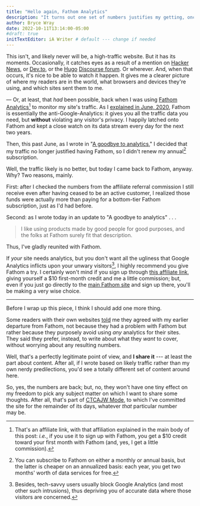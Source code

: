 ```yaml
---
title: "Hello again, Fathom Analytics"
description: "It turns out one set of numbers justifies my getting, once more, to see another set thereof."
author: Bryce Wray
date: 2022-10-11T13:14:00-05:00
#draft: true
initTextEditor: iA Writer # default --- change if needed
---
```


This isn't, and likely never will be, a high-traffic website. But it has its moments. Occasionally, it catches eyes as a result of a mention on [Hacker News](https://news.ycombinator.com), or [Dev.to](https://dev.to), or the [Hugo](https://gohugo.io) [Discourse forum](https://discourse.gohugo.io). Or wherever. And, when that occurs, it's nice to be able to watch it happen. It gives me a clearer picture of where my readers are in the world, what browsers and devices they're using, and which sites sent them to me.

<!-- excerpt -->

— Or, at least, that *had* been possible, back when I was using [Fathom Analytics](https://usefathom.com/ref/ZKHYWX)[^affil] to monitor my site's traffic. As I [explained in June, 2020](/posts/2020/06/fathom-analytics-count-on-it/), Fathom is essentially the anti-Google-Analytics: it gives you all the traffic data you need, but **without** violating any visitor's privacy. I happily latched onto Fathom and kept a close watch on its data stream every day for the next two years.

[^affil]: That's an affiliate link, with that affiliation explained in the main body of this post: *i.e.*, if you use it to sign up with Fathom, you get a $10 credit toward your first month with Fathom (and, yes, I get a little commission).

Then, this past June, as I wrote in "[A goodbye to analytics](/posts/2022/06/goodbye-analytics/)," I decided that my traffic no longer justified having Fathom, so I didn't renew my annual[^rates] subscription.

[^rates]: You can subscribe to Fathom on either a monthly or annual basis, but the latter is cheaper on an annualized basis: each year, you get two months' worth of data services for free.

Well, the traffic likely is no better, but today I came back to Fathom, anyway. Why? Two reasons, mainly.

First: after I checked the numbers from the affiliate referral commission I still receive even after having ceased to be an active customer, I realized those funds were actually more than paying for a bottom-tier Fathom subscription, just as I'd had before.

Second: as I wrote today in an update to "A goodbye to analytics" . . .

> I like using products made by good people for good purposes, and the folks at Fathom surely fit that description.

Thus, I've gladly reunited with Fathom.

If *your* site needs analytics, but you don't want all the ugliness that Google Analytics inflicts upon your unwary visitors[^techsavvy], I highly recommend you give Fathom a try. I certainly won't mind if you sign up through [this affiliate link](https://usefathom.com/ref/ZKHYWX), giving yourself a $10 first-month credit and me a little commission; but, even if you just go directly to the [main Fathom site](https://usefathom.com) and sign up there, you'll be making a very wise choice.

[^techsavvy]: Besides, tech-savvy users usually block Google Analytics (and most other such intrusions), thus depriving you of accurate data where those visitors are concerned.

----

Before I wrap up this piece, I think I should add one more thing.

Some readers with their own websites [told](/contact/) me they agreed with my earlier departure from Fathom, not because they had a problem with Fathom but rather because they purposely avoid using *any* analytics for their sites. They said they prefer, instead, to write about what they *want* to cover, without worrying about any resulting numbers.

Well, that's a perfectly legitimate point of view, and **I share it** --- at least the part about content. After all, if I wrote based on likely traffic rather than my own nerdy predilections, you'd see a totally different set of content around here.

So, yes, the numbers are back; but, no, they won't have one tiny effect on my freedom to pick any subject matter on which I want to share some thoughts. After all, that's part of [CTCAJW Mode](/posts/2022/05/simplify-simplify-maybe-for-real-this-time/), to which I've committed the site for the remainder of its days, whatever *that* particular number may be.
